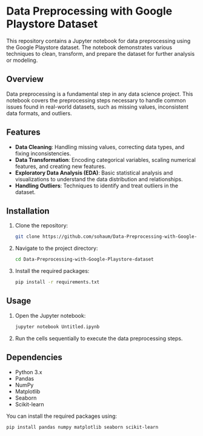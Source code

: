 # Data Preprocessing with Google Playstore Dataset

This repository contains a Jupyter notebook for data preprocessing using the Google Playstore dataset. The notebook demonstrates various techniques to clean, transform, and prepare the dataset for further analysis or modeling.

## Overview

Data preprocessing is a fundamental step in any data science project. This notebook covers the preprocessing steps necessary to handle common issues found in real-world datasets, such as missing values, inconsistent data formats, and outliers.

## Features

- **Data Cleaning**: Handling missing values, correcting data types, and fixing inconsistencies.
- **Data Transformation**: Encoding categorical variables, scaling numerical features, and creating new features.
- **Exploratory Data Analysis (EDA)**: Basic statistical analysis and visualizations to understand the data distribution and relationships.
- **Handling Outliers**: Techniques to identify and treat outliers in the dataset.

## Installation

1. Clone the repository:
    ```sh
    git clone https://github.com/sohaum/Data-Preprocessing-with-Google-Playstore-dataset.git
    ```
2. Navigate to the project directory:
    ```sh
    cd Data-Preprocessing-with-Google-Playstore-dataset
    ```
3. Install the required packages:
    ```sh
    pip install -r requirements.txt
    ```

## Usage

1. Open the Jupyter notebook:
    ```sh
    jupyter notebook Untitled.ipynb
    ```
2. Run the cells sequentially to execute the data preprocessing steps.

## Dependencies

- Python 3.x
- Pandas
- NumPy
- Matplotlib
- Seaborn
- Scikit-learn

You can install the required packages using:
```sh
pip install pandas numpy matplotlib seaborn scikit-learn
